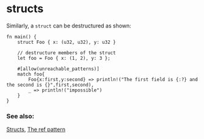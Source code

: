 # structs

Similarly, a `struct` can be destructured as shown:

```rust,editable
fn main() {
    struct Foo { x: (u32, u32), y: u32 }

    // destructure members of the struct
    let foo = Foo { x: (1, 2), y: 3 };

    #[allow(unreachable_patterns)]
    match foo{
        Foo{x:first,y:second} => println!("The first field is {:?} and the second is {}",first,second),
        _ => println!("impossible")
    }
}
```

### See also:

[Structs](custom_types/structs.html), [The ref pattern](scope/borrow/ref.html)
